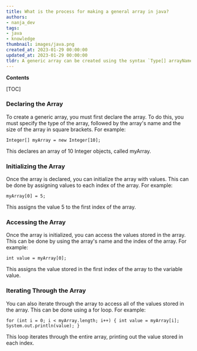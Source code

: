 ```yaml
---
title: What is the process for making a general array in java?
authors:
- nanja_dev
tags:
- java
- knowledge
thumbnail: images/java.png
created_at: 2023-01-29 00:00:00
updated_at: 2023-01-29 00:00:00
tldr: A generic array can be created using the syntax `Type[] arrayName = new Type[size];`.
---
```


**Contents**

[TOC]

### Declaring the Array

To create a generic array, you must first declare the array. To do this, you must specify the type of the array, followed by the array's name and the size of the array in square brackets. For example:

`Integer[] myArray = new Integer[10];`

This declares an array of 10 Integer objects, called myArray.

### Initializing the Array

Once the array is declared, you can initialize the array with values. This can be done by assigning values to each index of the array. For example:

`myArray[0] = 5;`

This assigns the value 5 to the first index of the array.

### Accessing the Array

Once the array is initialized, you can access the values stored in the array. This can be done by using the array's name and the index of the array. For example:

`int value = myArray[0];`

This assigns the value stored in the first index of the array to the variable value.

### Iterating Through the Array

You can also iterate through the array to access all of the values stored in the array. This can be done using a for loop. For example:

`for (int i = 0; i < myArray.length; i++) {
    int value = myArray[i];
    System.out.println(value);
}`

This loop iterates through the entire array, printing out the value stored in each index.
